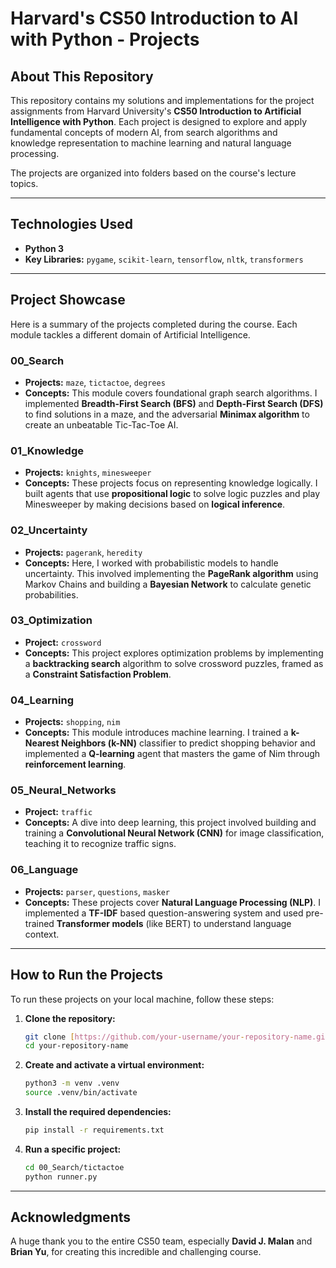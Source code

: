 # Harvard's CS50 Introduction to AI with Python - Projects

## About This Repository

This repository contains my solutions and implementations for the project assignments from Harvard University's **CS50 Introduction to Artificial Intelligence with Python**. Each project is designed to explore and apply fundamental concepts of modern AI, from search algorithms and knowledge representation to machine learning and natural language processing.

The projects are organized into folders based on the course's lecture topics.

---

## Technologies Used
* **Python 3**
* **Key Libraries:** `pygame`, `scikit-learn`, `tensorflow`, `nltk`, `transformers`

---

## Project Showcase

Here is a summary of the projects completed during the course. Each module tackles a different domain of Artificial Intelligence.

### 00_Search
* **Projects:** `maze`, `tictactoe`, `degrees`
* **Concepts:** This module covers foundational graph search algorithms. I implemented **Breadth-First Search (BFS)** and **Depth-First Search (DFS)** to find solutions in a maze, and the adversarial **Minimax algorithm** to create an unbeatable Tic-Tac-Toe AI.

### 01_Knowledge
* **Projects:** `knights`, `minesweeper`
* **Concepts:** These projects focus on representing knowledge logically. I built agents that use **propositional logic** to solve logic puzzles and play Minesweeper by making decisions based on **logical inference**.

### 02_Uncertainty
* **Projects:** `pagerank`, `heredity`
* **Concepts:** Here, I worked with probabilistic models to handle uncertainty. This involved implementing the **PageRank algorithm** using Markov Chains and building a **Bayesian Network** to calculate genetic probabilities.

### 03_Optimization
* **Project:** `crossword`
* **Concepts:** This project explores optimization problems by implementing a **backtracking search** algorithm to solve crossword puzzles, framed as a **Constraint Satisfaction Problem**.

### 04_Learning
* **Projects:** `shopping`, `nim`
* **Concepts:** This module introduces machine learning. I trained a **k-Nearest Neighbors (k-NN)** classifier to predict shopping behavior and implemented a **Q-learning** agent that masters the game of Nim through **reinforcement learning**.

### 05_Neural_Networks
* **Project:** `traffic`
* **Concepts:** A dive into deep learning, this project involved building and training a **Convolutional Neural Network (CNN)** for image classification, teaching it to recognize traffic signs.

### 06_Language
* **Projects:** `parser`, `questions`, `masker`
* **Concepts:** These projects cover **Natural Language Processing (NLP)**. I implemented a **TF-IDF** based question-answering system and used pre-trained **Transformer models** (like BERT) to understand language context.

---

## How to Run the Projects

To run these projects on your local machine, follow these steps:

1.  **Clone the repository:**
    ```bash
    git clone [https://github.com/your-username/your-repository-name.git](https://github.com/your-username/your-repository-name.git)
    cd your-repository-name
    ```
2.  **Create and activate a virtual environment:**
    ```bash
    python3 -m venv .venv
    source .venv/bin/activate
    ```
3.  **Install the required dependencies:**
    ```bash
    pip install -r requirements.txt
    ```
4.  **Run a specific project:**
    ```bash
    cd 00_Search/tictactoe
    python runner.py
    ```

---

## Acknowledgments

A huge thank you to the entire CS50 team, especially **David J. Malan** and **Brian Yu**, for creating this incredible and challenging course.